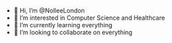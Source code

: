 - 👋 Hi, I’m @NolleeLondon
- 👀 I’m interested in Computer Science and Healthcare
- 🌱 I’m currently learning everything
- 💞️ I’m looking to collaborate on everything

<!---
NolleeLondon/NolleeLondon is a ✨ special ✨ repository because its `README.md` (this file) appears on your GitHub profile.
You can click the Preview link to take a look at your changes.
--->
